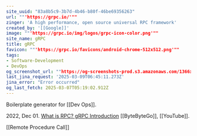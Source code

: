 ```yaml
---
site_uuid: "83a8b5c9-3b7d-4b46-b80f-46be69356263"
url: ""'https://grpc.io/'""
zinger: 'A high performance, open source universal RPC framework'
created_by: '[[Google]]'
image: ""'https://grpc.io/img/logos/grpc-icon-color.png'""
site_name: gRPC
title: gRPC
favicon: ""'https://grpc.io/favicons/android-chrome-512x512.png'""
tags:
- Software-Development
- DevOps
og_screenshot_url: ""https://og-screenshots-prod.s3.amazonaws.com/1366x768/80/false/7105baed6173f1eb727867d44ab63f12fa413c196b3f5e075c646f94a68477a9.jpeg""
last_jina_request: '2025-03-09T06:45:11.273Z'
jina_error: "Error occurred"
og_last_fetch: 2025-03-07T05:19:02.912Z
---
```


Boilerplate generator for [[Dev Ops]].

2022, Dec 01. [What is RPC? gRPC Introduction](https://youtube.com/shorts/t0ONFCY6NWI?si=Z95U6ZUxpBcm1cp9) [[ByteByteGo]], [[YouTube]].

[[Remote Procedure Call]]

